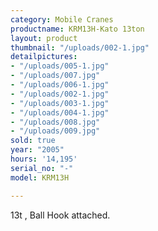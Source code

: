 ```yaml
---
category: Mobile Cranes
productname: KRM13H-Kato 13ton
layout: product
thumbnail: "/uploads/002-1.jpg"
detailpictures:
- "/uploads/005-1.jpg"
- "/uploads/007.jpg"
- "/uploads/006-1.jpg"
- "/uploads/002-1.jpg"
- "/uploads/003-1.jpg"
- "/uploads/004-1.jpg"
- "/uploads/008.jpg"
- "/uploads/009.jpg"
sold: true
year: "2005"
hours: '14,195'
serial_no: "-"
model: KRM13H

---
```

13t , Ball Hook attached.